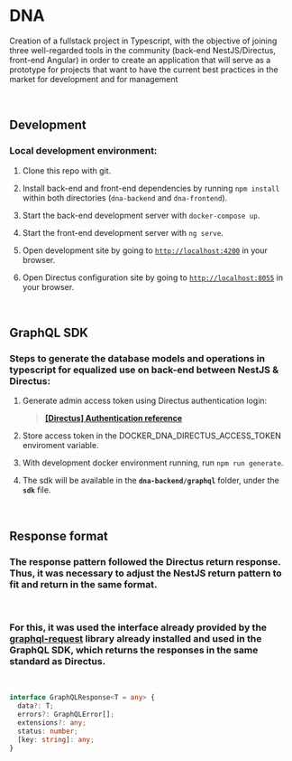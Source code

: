 # DNA

Creation of a fullstack project in Typescript, with the objective of joining three well-regarded tools in the community (back-end NestJS/Directus, front-end Angular) in order to create an application that will serve as a prototype for projects that want to have the current best practices in the market for development and for management

<br />

## **Development**

### Local development environment:

1. Clone this repo with git.

2. Install back-end and front-end dependencies by running `npm install` within both directories (`dna-backend` and `dna-frontend`).

3. Start the back-end development server with `docker-compose up`.

4. Start the front-end development server with `ng serve`.

5. Open development site by going to [`http://localhost:4200`](http://localhost:4200) in your browser.
6. Open Directus configuration site by going to [`http://localhost:8055`](http://localhost:8055) in your browser.

<br />

## **GraphQL SDK**

### Steps to generate the database models and operations in typescript for equalized use on back-end between NestJS & Directus:

1. Generate admin access token using Directus authentication login: <br />

   > **[[Directus] Authentication reference](https://docs.directus.io/reference/api/system/authentication/)**

2. Store access token in the DOCKER_DNA_DIRECTUS_ACCESS_TOKEN enviroment variable.

3. With development docker environment running, run `npm run generate`.

4. The sdk will be available in the **`dna-backend/graphql`**
   folder, under the **`sdk`** file.

<br />

## **Response format**

### The response pattern followed the Directus return response. Thus, it was necessary to adjust the NestJS return pattern to fit and return in the same format.

<br />

### For this, it was used the interface already provided by the [graphql-request](https://www.npmjs.com/package/graphql-request) library already installed and used in the GraphQL SDK, which returns the responses in the same standard as Directus.

<br />

```typescript
interface GraphQLResponse<T = any> {
  data?: T;
  errors?: GraphQLError[];
  extensions?: any;
  status: number;
  [key: string]: any;
}
```
